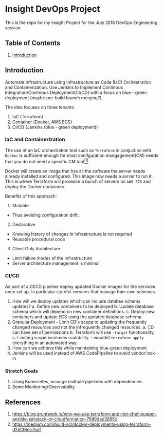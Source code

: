 # Insight DevOps Project
This is the repo for my Insight Project for the July 2018 DevOps Engineering session 

## Table of Contents
1. [Introduction](README.md#introduction)

## Introduction

Automate Infrastructure using Infrastructure as Code (IaC) Orchestration and Containerization. Use Jenkins to Implement Continous Integration/Continous Deployment(CI/CD) with a focus on blue - green deployment (maybe pre-build branch merging?). 

The idea focuses on three tenants:
1. IaC (Terraform)
2. Container (Docker, AWS ECS)
3. CI/CD (Jenkins (blue - green deployment))

### IaC and Containerization
The use of an IaC orchestration tool such as `Terraform` in conjuction with `Docker` is sufficient enough for most conifguration mangagement(CM) needs that you do not need a specific CM tool[<sup>[1]</sup>](README.md#Refrences#1).

Docker will create an image that has all the software the server needs already installed and configured.
This image now needs a server to run it. This is where Terraform will provision a bunch of servers on `AWS ECS` and deploy the Docker containers.

Benefits of this approach:
1. Mutable
  * Thus avoiding configuration drift.
2. Declarative 
  * Knowing history of changes in Infrastructure is not required
  * Reusable procedural code
3. Client Only Architecture
  * Limit failure modes of the infrastructure
  * Server architecture management is minimal

### CI/CD
As part of a CI/CD pipeline deploy updated Docker images for the services once set up. In particular stateful services that manage thier own schemas.
 1. How will we deploy updates which can include databse schema updates?
   a. Define new containers to be deployed
   b. Update database schema which will depend on new container definitions.
   c. Deploy new containers and update ECS using the updated database schema
 2. Granular Deployment - Limit CD's scope to updating the frequently changed resources and not the infrequently changed resources.
   a. CD can have set of permissions
   b. Terraform will use `-target` functionality.
   c. Limiting scope increases scalability. - wouldnt `terraform apply` everything in an automated way.
 3. How can we achieve this while maintaining blue-green deployment
 4. Jenkins will be used instead of AWS CodePipeline to avoid vendor lock-in


### Stretch Goals
1. Using Kubernetes, manage multiple pipelines with dependencies
2. Some Monitoring/Observability


## References
1. https://blog.gruntwork.io/why-we-use-terraform-and-not-chef-puppet-ansible-saltstack-or-cloudformation-7989dad2865c
2. https://medium.com/build-acl/docker-deployments-using-terraform-d2bf36ec7bdf
